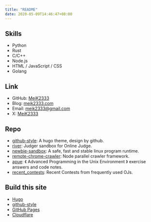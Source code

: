 ```yaml
---
title: "README"
date: 2020-05-09T14:46:47+08:00
---
```


## Skills

- Python
- Rust
- C/C++
- Node.js
- HTML / JavaScript / CSS
- Golang

## Link

- GitHub: [MeiK2333](https://github.com/MeiK2333)
- Blog: [meik2333.com](https://meik2333.com)
- Email: <meik2333@gmail.com>
- X: [MeiK2333](https://x.com/MeiK2333)

## Repo

- [github-style](https://github.com/MeiK2333/github-style): A hugo theme, design by github.
- [river](https://github.com/MeiK2333/river): Judger sandbox for Online Judge.
- [newbie-sandbox](https://github.com/MeiK2333/newbie-sandbox): A safe, fast and stable linux program runtime.
- [remote-chrome-crawler](https://github.com/MeiK2333/remote-chrome-crawler): Node parallel crawler framework.
- [apue](https://github.com/MeiK2333/apue): 《 Advanced Programming in the Unix Environment 》 exercise answers and code notes.
- [recent_contests](https://github.com/MeiK2333/recent_contests): Recent Contests from frequently used OJs.

## Build this site

- [Hugo](https://gohugo.io/)
- [github-style](https://github.com/MeiK2333/github-style)
- [GitHub Pages](https://pages.github.com/)
- [Cloudflare](https://www.cloudflare.com/)
